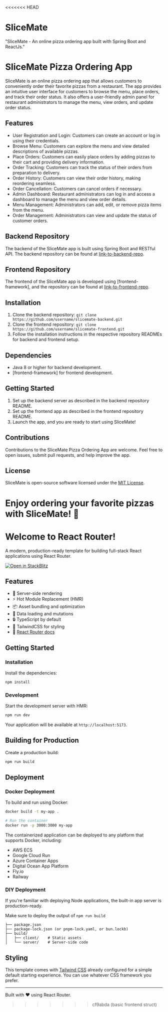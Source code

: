<<<<<<< HEAD
# SliceMate
"SliceMate - An online pizza ordering app built with Spring Boot and ReactJs."
# SliceMate Pizza Ordering App

SliceMate is an online pizza ordering app that allows customers to conveniently order their favorite pizzas from a restaurant. The app provides an intuitive user interface for customers to browse the menu, place orders, and track their order status. It also offers a user-friendly admin panel for restaurant administrators to manage the menu, view orders, and update order status.

## Features

- User Registration and Login: Customers can create an account or log in using their credentials.
- Browse Menu: Customers can explore the menu and view detailed descriptions of available pizzas.
- Place Orders: Customers can easily place orders by adding pizzas to their cart and providing delivery information.
- Order Tracking: Customers can track the status of their orders from preparation to delivery.
- Order History: Customers can view their order history, making reordering seamless.
- Order Cancellation: Customers can cancel orders if necessary.
- Admin Dashboard: Restaurant administrators can log in and access a dashboard to manage the menu and view order details.
- Menu Management: Administrators can add, edit, or remove pizza items from the menu.
- Order Management: Administrators can view and update the status of customer orders.

## Backend Repository

The backend of the SliceMate app is built using Spring Boot and RESTful API. The backend repository can be found at [link-to-backend-repo](https://github.com/username/slicemate-backend).

## Frontend Repository

The frontend of the SliceMate app is developed using [frontend-framework], and the repository can be found at [link-to-frontend-repo](https://github.com/username/slicemate-frontend).

## Installation

1. Clone the backend repository: `git clone https://github.com/username/slicemate-backend.git`
2. Clone the frontend repository: `git clone https://github.com/username/slicemate-frontend.git`
3. Follow the installation instructions in the respective repository READMEs for backend and frontend setup.

## Dependencies

- Java 8 or higher for backend development.
- [frontend-framework] for frontend development.

## Getting Started

1. Set up the backend server as described in the backend repository README.
2. Set up the frontend app as described in the frontend repository README.
3. Launch the app, and you are ready to start using SliceMate!

## Contributions

Contributions to the SliceMate Pizza Ordering App are welcome. Feel free to open issues, submit pull requests, and help improve the app.

## License

SliceMate is open-source software licensed under the [MIT License](https://opensource.org/licenses/MIT).

Enjoy ordering your favorite pizzas with SliceMate! 🍕
=======
# Welcome to React Router!

A modern, production-ready template for building full-stack React applications using React Router.

[![Open in StackBlitz](https://developer.stackblitz.com/img/open_in_stackblitz.svg)](https://stackblitz.com/github/remix-run/react-router-templates/tree/main/default)

## Features

- 🚀 Server-side rendering
- ⚡️ Hot Module Replacement (HMR)
- 📦 Asset bundling and optimization
- 🔄 Data loading and mutations
- 🔒 TypeScript by default
- 🎉 TailwindCSS for styling
- 📖 [React Router docs](https://reactrouter.com/)

## Getting Started

### Installation

Install the dependencies:

```bash
npm install
```

### Development

Start the development server with HMR:

```bash
npm run dev
```

Your application will be available at `http://localhost:5173`.

## Building for Production

Create a production build:

```bash
npm run build
```

## Deployment

### Docker Deployment

To build and run using Docker:

```bash
docker build -t my-app .

# Run the container
docker run -p 3000:3000 my-app
```

The containerized application can be deployed to any platform that supports Docker, including:

- AWS ECS
- Google Cloud Run
- Azure Container Apps
- Digital Ocean App Platform
- Fly.io
- Railway

### DIY Deployment

If you're familiar with deploying Node applications, the built-in app server is production-ready.

Make sure to deploy the output of `npm run build`

```
├── package.json
├── package-lock.json (or pnpm-lock.yaml, or bun.lockb)
├── build/
│   ├── client/    # Static assets
│   └── server/    # Server-side code
```

## Styling

This template comes with [Tailwind CSS](https://tailwindcss.com/) already configured for a simple default starting experience. You can use whatever CSS framework you prefer.

---

Built with ❤️ using React Router.
>>>>>>> cf9abda (basic frontend struct)
